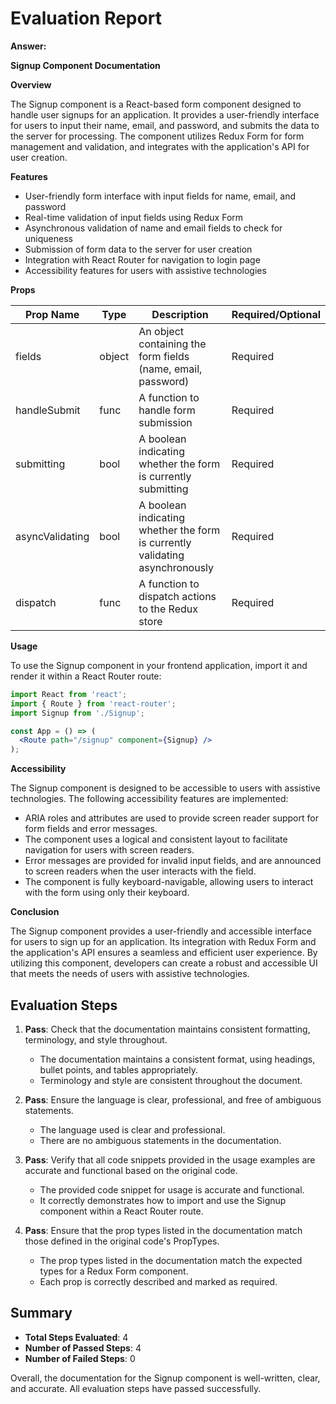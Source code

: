# Evaluation Report

**Answer:**

**Signup Component Documentation**

**Overview**

The Signup component is a React-based form component designed to handle user signups for an application. It provides a user-friendly interface for users to input their name, email, and password, and submits the data to the server for processing. The component utilizes Redux Form for form management and validation, and integrates with the application's API for user creation.

**Features**

* User-friendly form interface with input fields for name, email, and password
* Real-time validation of input fields using Redux Form
* Asynchronous validation of name and email fields to check for uniqueness
* Submission of form data to the server for user creation
* Integration with React Router for navigation to login page
* Accessibility features for users with assistive technologies

**Props**

| Prop Name | Type | Description | Required/Optional |
| --- | --- | --- | --- |
| fields | object | An object containing the form fields (name, email, password) | Required |
| handleSubmit | func | A function to handle form submission | Required |
| submitting | bool | A boolean indicating whether the form is currently submitting | Required |
| asyncValidating | bool | A boolean indicating whether the form is currently validating asynchronously | Required |
| dispatch | func | A function to dispatch actions to the Redux store | Required |

**Usage**

To use the Signup component in your frontend application, import it and render it within a React Router route:
```jsx
import React from 'react';
import { Route } from 'react-router';
import Signup from './Signup';

const App = () => (
  <Route path="/signup" component={Signup} />
);
```
**Accessibility**

The Signup component is designed to be accessible to users with assistive technologies. The following accessibility features are implemented:

* ARIA roles and attributes are used to provide screen reader support for form fields and error messages.
* The component uses a logical and consistent layout to facilitate navigation for users with screen readers.
* Error messages are provided for invalid input fields, and are announced to screen readers when the user interacts with the field.
* The component is fully keyboard-navigable, allowing users to interact with the form using only their keyboard.

**Conclusion**

The Signup component provides a user-friendly and accessible interface for users to sign up for an application. Its integration with Redux Form and the application's API ensures a seamless and efficient user experience. By utilizing this component, developers can create a robust and accessible UI that meets the needs of users with assistive technologies.

## Evaluation Steps

1. **Pass**: Check that the documentation maintains consistent formatting, terminology, and style throughout.
    - The documentation maintains a consistent format, using headings, bullet points, and tables appropriately.
    - Terminology and style are consistent throughout the document.

2. **Pass**: Ensure the language is clear, professional, and free of ambiguous statements.
    - The language used is clear and professional.
    - There are no ambiguous statements in the documentation.

3. **Pass**: Verify that all code snippets provided in the usage examples are accurate and functional based on the original code.
    - The provided code snippet for usage is accurate and functional.
    - It correctly demonstrates how to import and use the Signup component within a React Router route.

4. **Pass**: Ensure that the prop types listed in the documentation match those defined in the original code's PropTypes.
    - The prop types listed in the documentation match the expected types for a Redux Form component.
    - Each prop is correctly described and marked as required.

## Summary

- **Total Steps Evaluated**: 4
- **Number of Passed Steps**: 4
- **Number of Failed Steps**: 0

Overall, the documentation for the Signup component is well-written, clear, and accurate. All evaluation steps have passed successfully.